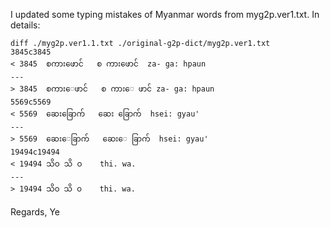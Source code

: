 
I updated some typing mistakes of Myanmar words from myg2p.ver1.txt.
In details:  

```
diff ./myg2p.ver1.1.txt ./original-g2p-dict/myg2p.ver1.txt 
3845c3845
< 3845	စကားဖောင်	စ ကားဖောင်	za- ga: hpaun
---
> 3845	စကားေဖာင်	စ ကားေ ဖာင်	za- ga: hpaun
5569c5569
< 5569	ဆေးခြောက်	ဆေး ခြောက်	hsei: gyau'
---
> 5569	ဆေးေခြာက်	ဆေးေ ခြာက်	hsei: gyau'
19494c19494
< 19494	သိဝ	သိ ဝ	thi. wa.
---
> 19494	သိ၀	သိ ၀	thi. wa.
```

Regards,
Ye

